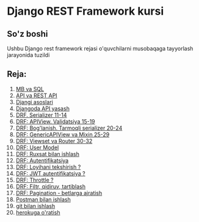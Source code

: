# Django REST Framework kursi
## So'z boshi
Ushbu Django rest framework rejasi o'quvchilarni musobaqaga tayyorlash jarayonida tuzildi 
## Reja:

1. [MB va SQL](https://github.com/Oybeklinux/Foundation_exercices/tree/main/24.%20SQLite.%20CRUD)
2. [API va REST API](2.%20API%20va%20REST%20API)
3. [Djangi asoslari](https://telegra.ph/Django-1-dars-10-09)
4. [Djangoda API yasash]()
5. [DRF. Serializer 11-14]()
6. [DRF: APIView. Validatsiya 15-19]()
7. [DRF: Bog'lanish. Tarmoqli serializer 20-24]()
8. [DRF: GenericAPIView va Mixin 25-29]()
9. [DRF: Viewset va Router 30-32]()
10. [DRF: User Model]()
11. [DRF: Ruxsat bilan ishlash]()
12. [DRF: Autentifikatsiya]()
13. [DRF: Loyihani tekshirish ?]()
14. [DRF: JWT autentifikatsiya ?]()
15. [DRF: Throttle ?]()
16. [DRF: Filtr, qidiruv, tartiblash]()
17. [DRF: Pagination - betlarga ajratish]()
18. [Postman bilan ishlash]()
19. [git bilan ishlash]()
20. [herokuga o'ratish]()